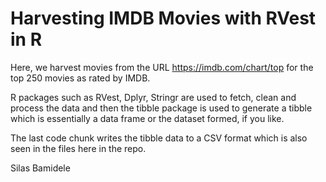 # Harvesting IMDB Movies with RVest in R
Here, we harvest movies from the URL https://imdb.com/chart/top for the top 250 movies as rated by IMDB.

R packages such as RVest, Dplyr, Stringr are used to fetch, clean and process the data and then the tibble package is used to generate a tibble which is essentially a data frame or the dataset formed, if you like. 

The last code chunk writes the tibble data to a CSV format which is also seen in the files here in the repo.

Silas Bamidele